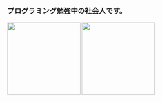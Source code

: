 ### プログラミング勉強中の社会人です。

<a href="https://github.com/tocoteron">
  <img align="left" height="170px" src="https://github-readme-stats.vercel.app/api?username=ishiguro9913&count_private=true&show_icons=true&theme=dracula" />
</a>
<a href="https://github.com/tocoteron">
  <img align="left" height="170px" src="https://github-readme-stats.vercel.app/api/top-langs/?username=ishiguro9913&layout=compact&theme=dracula" />
</a>

